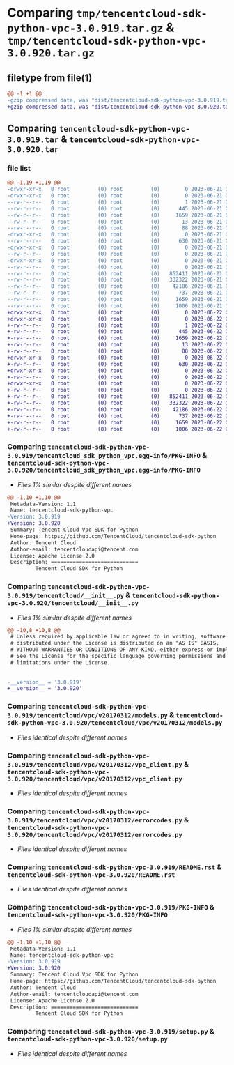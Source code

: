 # Comparing `tmp/tencentcloud-sdk-python-vpc-3.0.919.tar.gz` & `tmp/tencentcloud-sdk-python-vpc-3.0.920.tar.gz`

## filetype from file(1)

```diff
@@ -1 +1 @@
-gzip compressed data, was "dist/tencentcloud-sdk-python-vpc-3.0.919.tar", last modified: Wed Jun 21 00:40:38 2023, max compression
+gzip compressed data, was "dist/tencentcloud-sdk-python-vpc-3.0.920.tar", last modified: Thu Jun 22 00:39:23 2023, max compression
```

## Comparing `tencentcloud-sdk-python-vpc-3.0.919.tar` & `tencentcloud-sdk-python-vpc-3.0.920.tar`

### file list

```diff
@@ -1,19 +1,19 @@
-drwxr-xr-x   0 root         (0) root         (0)        0 2023-06-21 00:40:38.000000 tencentcloud-sdk-python-vpc-3.0.919/
-drwxr-xr-x   0 root         (0) root         (0)        0 2023-06-21 00:40:38.000000 tencentcloud-sdk-python-vpc-3.0.919/tencentcloud_sdk_python_vpc.egg-info/
--rw-r--r--   0 root         (0) root         (0)        1 2023-06-21 00:40:38.000000 tencentcloud-sdk-python-vpc-3.0.919/tencentcloud_sdk_python_vpc.egg-info/dependency_links.txt
--rw-r--r--   0 root         (0) root         (0)      445 2023-06-21 00:40:38.000000 tencentcloud-sdk-python-vpc-3.0.919/tencentcloud_sdk_python_vpc.egg-info/SOURCES.txt
--rw-r--r--   0 root         (0) root         (0)     1659 2023-06-21 00:40:38.000000 tencentcloud-sdk-python-vpc-3.0.919/tencentcloud_sdk_python_vpc.egg-info/PKG-INFO
--rw-r--r--   0 root         (0) root         (0)       13 2023-06-21 00:40:38.000000 tencentcloud-sdk-python-vpc-3.0.919/tencentcloud_sdk_python_vpc.egg-info/top_level.txt
--rw-r--r--   0 root         (0) root         (0)       88 2023-06-21 00:40:38.000000 tencentcloud-sdk-python-vpc-3.0.919/setup.cfg
-drwxr-xr-x   0 root         (0) root         (0)        0 2023-06-21 00:40:38.000000 tencentcloud-sdk-python-vpc-3.0.919/tencentcloud/
--rw-r--r--   0 root         (0) root         (0)      630 2023-06-21 00:40:38.000000 tencentcloud-sdk-python-vpc-3.0.919/tencentcloud/__init__.py
-drwxr-xr-x   0 root         (0) root         (0)        0 2023-06-21 00:40:38.000000 tencentcloud-sdk-python-vpc-3.0.919/tencentcloud/vpc/
--rw-r--r--   0 root         (0) root         (0)        0 2023-06-21 00:40:38.000000 tencentcloud-sdk-python-vpc-3.0.919/tencentcloud/vpc/__init__.py
-drwxr-xr-x   0 root         (0) root         (0)        0 2023-06-21 00:40:38.000000 tencentcloud-sdk-python-vpc-3.0.919/tencentcloud/vpc/v20170312/
--rw-r--r--   0 root         (0) root         (0)        0 2023-06-21 00:40:38.000000 tencentcloud-sdk-python-vpc-3.0.919/tencentcloud/vpc/v20170312/__init__.py
--rw-r--r--   0 root         (0) root         (0)   852411 2023-06-21 00:40:38.000000 tencentcloud-sdk-python-vpc-3.0.919/tencentcloud/vpc/v20170312/models.py
--rw-r--r--   0 root         (0) root         (0)   332322 2023-06-21 00:40:38.000000 tencentcloud-sdk-python-vpc-3.0.919/tencentcloud/vpc/v20170312/vpc_client.py
--rw-r--r--   0 root         (0) root         (0)    42186 2023-06-21 00:40:38.000000 tencentcloud-sdk-python-vpc-3.0.919/tencentcloud/vpc/v20170312/errorcodes.py
--rw-r--r--   0 root         (0) root         (0)      737 2023-06-21 00:40:38.000000 tencentcloud-sdk-python-vpc-3.0.919/README.rst
--rw-r--r--   0 root         (0) root         (0)     1659 2023-06-21 00:40:38.000000 tencentcloud-sdk-python-vpc-3.0.919/PKG-INFO
--rw-r--r--   0 root         (0) root         (0)     1006 2023-06-21 00:40:38.000000 tencentcloud-sdk-python-vpc-3.0.919/setup.py
+drwxr-xr-x   0 root         (0) root         (0)        0 2023-06-22 00:39:23.000000 tencentcloud-sdk-python-vpc-3.0.920/
+drwxr-xr-x   0 root         (0) root         (0)        0 2023-06-22 00:39:23.000000 tencentcloud-sdk-python-vpc-3.0.920/tencentcloud_sdk_python_vpc.egg-info/
+-rw-r--r--   0 root         (0) root         (0)        1 2023-06-22 00:39:23.000000 tencentcloud-sdk-python-vpc-3.0.920/tencentcloud_sdk_python_vpc.egg-info/dependency_links.txt
+-rw-r--r--   0 root         (0) root         (0)      445 2023-06-22 00:39:23.000000 tencentcloud-sdk-python-vpc-3.0.920/tencentcloud_sdk_python_vpc.egg-info/SOURCES.txt
+-rw-r--r--   0 root         (0) root         (0)     1659 2023-06-22 00:39:23.000000 tencentcloud-sdk-python-vpc-3.0.920/tencentcloud_sdk_python_vpc.egg-info/PKG-INFO
+-rw-r--r--   0 root         (0) root         (0)       13 2023-06-22 00:39:23.000000 tencentcloud-sdk-python-vpc-3.0.920/tencentcloud_sdk_python_vpc.egg-info/top_level.txt
+-rw-r--r--   0 root         (0) root         (0)       88 2023-06-22 00:39:23.000000 tencentcloud-sdk-python-vpc-3.0.920/setup.cfg
+drwxr-xr-x   0 root         (0) root         (0)        0 2023-06-22 00:39:23.000000 tencentcloud-sdk-python-vpc-3.0.920/tencentcloud/
+-rw-r--r--   0 root         (0) root         (0)      630 2023-06-22 00:39:23.000000 tencentcloud-sdk-python-vpc-3.0.920/tencentcloud/__init__.py
+drwxr-xr-x   0 root         (0) root         (0)        0 2023-06-22 00:39:23.000000 tencentcloud-sdk-python-vpc-3.0.920/tencentcloud/vpc/
+-rw-r--r--   0 root         (0) root         (0)        0 2023-06-22 00:39:23.000000 tencentcloud-sdk-python-vpc-3.0.920/tencentcloud/vpc/__init__.py
+drwxr-xr-x   0 root         (0) root         (0)        0 2023-06-22 00:39:23.000000 tencentcloud-sdk-python-vpc-3.0.920/tencentcloud/vpc/v20170312/
+-rw-r--r--   0 root         (0) root         (0)        0 2023-06-22 00:39:23.000000 tencentcloud-sdk-python-vpc-3.0.920/tencentcloud/vpc/v20170312/__init__.py
+-rw-r--r--   0 root         (0) root         (0)   852411 2023-06-22 00:39:23.000000 tencentcloud-sdk-python-vpc-3.0.920/tencentcloud/vpc/v20170312/models.py
+-rw-r--r--   0 root         (0) root         (0)   332322 2023-06-22 00:39:23.000000 tencentcloud-sdk-python-vpc-3.0.920/tencentcloud/vpc/v20170312/vpc_client.py
+-rw-r--r--   0 root         (0) root         (0)    42186 2023-06-22 00:39:23.000000 tencentcloud-sdk-python-vpc-3.0.920/tencentcloud/vpc/v20170312/errorcodes.py
+-rw-r--r--   0 root         (0) root         (0)      737 2023-06-22 00:39:23.000000 tencentcloud-sdk-python-vpc-3.0.920/README.rst
+-rw-r--r--   0 root         (0) root         (0)     1659 2023-06-22 00:39:23.000000 tencentcloud-sdk-python-vpc-3.0.920/PKG-INFO
+-rw-r--r--   0 root         (0) root         (0)     1006 2023-06-22 00:39:23.000000 tencentcloud-sdk-python-vpc-3.0.920/setup.py
```

### Comparing `tencentcloud-sdk-python-vpc-3.0.919/tencentcloud_sdk_python_vpc.egg-info/PKG-INFO` & `tencentcloud-sdk-python-vpc-3.0.920/tencentcloud_sdk_python_vpc.egg-info/PKG-INFO`

 * *Files 1% similar despite different names*

```diff
@@ -1,10 +1,10 @@
 Metadata-Version: 1.1
 Name: tencentcloud-sdk-python-vpc
-Version: 3.0.919
+Version: 3.0.920
 Summary: Tencent Cloud Vpc SDK for Python
 Home-page: https://github.com/TencentCloud/tencentcloud-sdk-python
 Author: Tencent Cloud
 Author-email: tencentcloudapi@tencent.com
 License: Apache License 2.0
 Description: ============================
         Tencent Cloud SDK for Python
```

### Comparing `tencentcloud-sdk-python-vpc-3.0.919/tencentcloud/__init__.py` & `tencentcloud-sdk-python-vpc-3.0.920/tencentcloud/__init__.py`

 * *Files 1% similar despite different names*

```diff
@@ -10,8 +10,8 @@
 # Unless required by applicable law or agreed to in writing, software
 # distributed under the License is distributed on an "AS IS" BASIS,
 # WITHOUT WARRANTIES OR CONDITIONS OF ANY KIND, either express or implied.
 # See the License for the specific language governing permissions and
 # limitations under the License.
 
 
-__version__ = '3.0.919'
+__version__ = '3.0.920'
```

### Comparing `tencentcloud-sdk-python-vpc-3.0.919/tencentcloud/vpc/v20170312/models.py` & `tencentcloud-sdk-python-vpc-3.0.920/tencentcloud/vpc/v20170312/models.py`

 * *Files identical despite different names*

### Comparing `tencentcloud-sdk-python-vpc-3.0.919/tencentcloud/vpc/v20170312/vpc_client.py` & `tencentcloud-sdk-python-vpc-3.0.920/tencentcloud/vpc/v20170312/vpc_client.py`

 * *Files identical despite different names*

### Comparing `tencentcloud-sdk-python-vpc-3.0.919/tencentcloud/vpc/v20170312/errorcodes.py` & `tencentcloud-sdk-python-vpc-3.0.920/tencentcloud/vpc/v20170312/errorcodes.py`

 * *Files identical despite different names*

### Comparing `tencentcloud-sdk-python-vpc-3.0.919/README.rst` & `tencentcloud-sdk-python-vpc-3.0.920/README.rst`

 * *Files identical despite different names*

### Comparing `tencentcloud-sdk-python-vpc-3.0.919/PKG-INFO` & `tencentcloud-sdk-python-vpc-3.0.920/PKG-INFO`

 * *Files 1% similar despite different names*

```diff
@@ -1,10 +1,10 @@
 Metadata-Version: 1.1
 Name: tencentcloud-sdk-python-vpc
-Version: 3.0.919
+Version: 3.0.920
 Summary: Tencent Cloud Vpc SDK for Python
 Home-page: https://github.com/TencentCloud/tencentcloud-sdk-python
 Author: Tencent Cloud
 Author-email: tencentcloudapi@tencent.com
 License: Apache License 2.0
 Description: ============================
         Tencent Cloud SDK for Python
```

### Comparing `tencentcloud-sdk-python-vpc-3.0.919/setup.py` & `tencentcloud-sdk-python-vpc-3.0.920/setup.py`

 * *Files identical despite different names*

